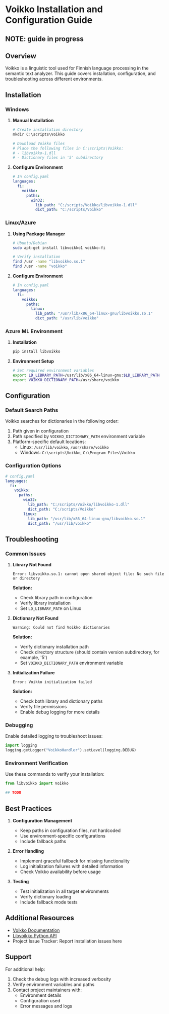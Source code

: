 # Voikko Installation and Configuration Guide

## NOTE: guide in progress

## Overview
Voikko is a linguistic tool used for Finnish language processing in the semantic text analyzer. This guide covers installation, configuration, and troubleshooting across different environments.

## Installation

### Windows

1. **Manual Installation**
   ```powershell
   # Create installation directory
   mkdir C:\scripts\Voikko

   # Download Voikko files
   # Place the following files in C:\scripts\Voikko:
   # - libvoikko-1.dll
   # - Dictionary files in '5' subdirectory
   ```

2. **Configure Environment**
   ```yaml
   # In config.yaml
   languages:
     fi:
       voikko:
         paths:
           win32:
             lib_path: "C:/scripts/Voikko/libvoikko-1.dll"
             dict_path: "C:/scripts/Voikko"
   ```

### Linux/Azure

1. **Using Package Manager**
   ```bash
   # Ubuntu/Debian
   sudo apt-get install libvoikko1 voikko-fi

   # Verify installation
   find /usr -name "libvoikko.so.1"
   find /usr -name "voikko"
   ```

2. **Configure Environment**
   ```yaml
   # In config.yaml
   languages:
     fi:
       voikko:
         paths:
           linux:
             lib_path: "/usr/lib/x86_64-linux-gnu/libvoikko.so.1"
             dict_path: "/usr/lib/voikko"
   ```

### Azure ML Environment

1. **Installation**
   ```bash
   pip install libvoikko
   ```

2. **Environment Setup**
   ```bash
   # Set required environment variables
   export LD_LIBRARY_PATH=/usr/lib/x86_64-linux-gnu:$LD_LIBRARY_PATH
   export VOIKKO_DICTIONARY_PATH=/usr/share/voikko
   ```

## Configuration

### Default Search Paths

Voikko searches for dictionaries in the following order:
1. Path given in configuration
2. Path specified by `VOIKKO_DICTIONARY_PATH` environment variable
3. Platform-specific default locations:
   - Linux: `/usr/lib/voikko`, `/usr/share/voikko`
   - Windows: `C:\scripts\Voikko`, `C:\Program Files\Voikko`

### Configuration Options

```yaml
# config.yaml
languages:
  fi:
    voikko:
      paths:
        win32:
          lib_path: "C:/scripts/Voikko/libvoikko-1.dll"
          dict_path: "C:/scripts/Voikko"
        linux:
          lib_path: "/usr/lib/x86_64-linux-gnu/libvoikko.so.1"
          dict_path: "/usr/lib/voikko"
```

## Troubleshooting

### Common Issues

1. **Library Not Found**
   ```
   Error: libvoikko.so.1: cannot open shared object file: No such file or directory
   ```
   **Solution:**
   - Check library path in configuration
   - Verify library installation
   - Set `LD_LIBRARY_PATH` on Linux

2. **Dictionary Not Found**
   ```
   Warning: Could not find Voikko dictionaries
   ```
   **Solution:**
   - Verify dictionary installation path
   - Check directory structure (should contain version subdirectory, for example, '5')
   - Set `VOIKKO_DICTIONARY_PATH` environment variable

3. **Initialization Failure**
   ```
   Error: Voikko initialization failed
   ```
   **Solution:**
   - Check both library and dictionary paths
   - Verify file permissions
   - Enable debug logging for more details

### Debugging

Enable detailed logging to troubleshoot issues:

```python
import logging
logging.getLogger("VoikkoHandler").setLevel(logging.DEBUG)
```

### Environment Verification

Use these commands to verify your installation:

```python
from libvoikko import Voikko

## TODO

```

## Best Practices

1. **Configuration Management**
   - Keep paths in configuration files, not hardcoded
   - Use environment-specific configurations
   - Include fallback paths

2. **Error Handling**
   - Implement graceful fallback for missing functionality
   - Log initialization failures with detailed information
   - Check Voikko availability before usage

3. **Testing**
   - Test initialization in all target environments
   - Verify dictionary loading
   - Include fallback mode tests

## Additional Resources

- [Voikko Documentation](https://voikko.puimula.org/)
- [Libvoikko Python API](https://github.com/voikko/python-libvoikko)
- Project Issue Tracker: Report installation issues here

## Support

For additional help:
1. Check the debug logs with increased verbosity
2. Verify environment variables and paths
3. Contact project maintainers with:
   - Environment details
   - Configuration used
   - Error messages and logs